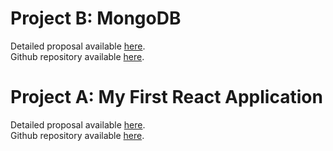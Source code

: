 # Project B: MongoDB
Detailed proposal available [here](./project_B_description.md).<br>
Github repository available [here](https://github.com/MarciaIsejima/mongodb).


# Project A: My First React Application
Detailed proposal available [here](./project_A_description.md).<br>
Github repository available [here](https://github.com/MarciaIsejima/notepad).
